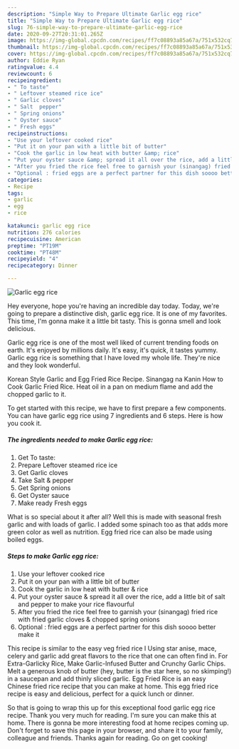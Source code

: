 ```yaml
---
description: "Simple Way to Prepare Ultimate Garlic egg rice"
title: "Simple Way to Prepare Ultimate Garlic egg rice"
slug: 76-simple-way-to-prepare-ultimate-garlic-egg-rice
date: 2020-09-27T20:31:01.265Z
image: https://img-global.cpcdn.com/recipes/ff7c08893a85a67a/751x532cq70/garlic-egg-rice-recipe-main-photo.jpg
thumbnail: https://img-global.cpcdn.com/recipes/ff7c08893a85a67a/751x532cq70/garlic-egg-rice-recipe-main-photo.jpg
cover: https://img-global.cpcdn.com/recipes/ff7c08893a85a67a/751x532cq70/garlic-egg-rice-recipe-main-photo.jpg
author: Eddie Ryan
ratingvalue: 4.4
reviewcount: 6
recipeingredient:
- " To taste"
- " Leftover steamed rice ice"
- " Garlic cloves"
- " Salt  pepper"
- " Spring onions"
- " Oyster sauce"
- " Fresh eggs"
recipeinstructions:
- "Use your leftover cooked rice"
- "Put it on your pan with a little bit of butter"
- "Cook the garlic in low heat with butter &amp; rice"
- "Put your oyster sauce &amp; spread it all over the rice, add a little bit of salt and pepper to make your rice flavourful"
- "After you fried the rice feel free to garnish your (sinangag) fried rice with fried garlic cloves &amp; chopped spring onions"
- "Optional : fried eggs are a perfect partner for this dish soooo better make it"
categories:
- Recipe
tags:
- garlic
- egg
- rice

katakunci: garlic egg rice 
nutrition: 276 calories
recipecuisine: American
preptime: "PT19M"
cooktime: "PT48M"
recipeyield: "4"
recipecategory: Dinner

---
```



![Garlic egg rice](https://img-global.cpcdn.com/recipes/ff7c08893a85a67a/751x532cq70/garlic-egg-rice-recipe-main-photo.jpg)

Hey everyone, hope you're having an incredible day today. Today, we're going to prepare a distinctive dish, garlic egg rice. It is one of my favorites. This time, I'm gonna make it a little bit tasty. This is gonna smell and look delicious.

Garlic egg rice is one of the most well liked of current trending foods on earth. It's enjoyed by millions daily. It's easy, it's quick, it tastes yummy. Garlic egg rice is something that I have loved my whole life. They're nice and they look wonderful.

Korean Style Garlic and Egg Fried Rice Recipe. Sinangag na Kanin How to Cook Garlic Fried Rice. Heat oil in a pan on medium flame and add the chopped garlic to it.


To get started with this recipe, we have to first prepare a few components. You can have garlic egg rice using 7 ingredients and 6 steps. Here is how you cook it.

<!--inarticleads1-->

##### The ingredients needed to make Garlic egg rice:

1. Get  To taste:
1. Prepare  Leftover steamed rice ice
1. Get  Garlic cloves
1. Take  Salt &amp; pepper
1. Get  Spring onions
1. Get  Oyster sauce
1. Make ready  Fresh eggs


What is so special about it after all? Well this is made with seasonal fresh garlic and with loads of garlic. I added some spinach too as that adds more green color as well as nutrition. Egg fried rice can also be made using boiled eggs. 

<!--inarticleads2-->

##### Steps to make Garlic egg rice:

1. Use your leftover cooked rice
1. Put it on your pan with a little bit of butter
1. Cook the garlic in low heat with butter &amp; rice
1. Put your oyster sauce &amp; spread it all over the rice, add a little bit of salt and pepper to make your rice flavourful
1. After you fried the rice feel free to garnish your (sinangag) fried rice with fried garlic cloves &amp; chopped spring onions
1. Optional : fried eggs are a perfect partner for this dish soooo better make it


This recipe is similar to the easy veg fried rice I Using star anise, mace, celery and garlic add great flavors to the rice that one can often find in. For Extra-Garlicky Rice, Make Garlic-Infused Butter and Crunchy Garlic Chips. Melt a generous knob of butter (hey, butter is the star here, so no skimping!) in a saucepan and add thinly sliced garlic. Egg Fried Rice is an easy Chinese fried rice recipe that you can make at home. This egg fried rice recipe is easy and delicious, perfect for a quick lunch or dinner. 

So that is going to wrap this up for this exceptional food garlic egg rice recipe. Thank you very much for reading. I'm sure you can make this at home. There is gonna be more interesting food at home recipes coming up. Don't forget to save this page in your browser, and share it to your family, colleague and friends. Thanks again for reading. Go on get cooking!
